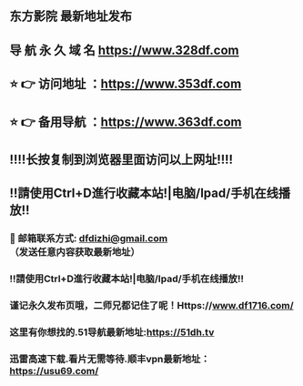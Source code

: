 ## 东方影院 最新地址发布 
## 导 航 永 久 域 名 https://www.328df.com
## ⭐️ 👉 访问地址 ：https://www.353df.com
## ⭐️ 👉 备用导航 ：https://www.363df.com
## ‼️‼️长按复制到浏览器里面访问以上网址‼️‼️ 
## ‼️請使用Ctrl+D進行收藏本站!|电脑/Ipad/手机在线播放‼️  
### 📧 邮箱联系方式: dfdizhi@gmail.com （发送任意内容获取最新地址）
### ‼️請使用Ctrl+D進行收藏本站!|电脑/Ipad/手机在线播放‼️ 
### 谨记永久发布页哦，二师兄都记住了呢！Https://www.df1716.com/
### 这里有你想找的.51导航最新地址:https://51dh.tv
### 迅雷高速下载.看片无需等待.顺丰vpn最新地址：https://usu69.com/


